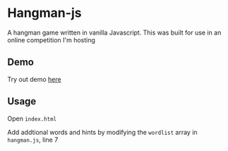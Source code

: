 # Hangman-js

A hangman game written in vanilla Javascript. This was built for use in an online competition I'm hosting

## Demo

Try out demo [here](https://vaylon-fernandes.github.io/hangman-js/index.html)

## Usage

Open `index.html`

Add addtional words and hints by modifying the `wordlist` array in `hangman.js`, line 7
